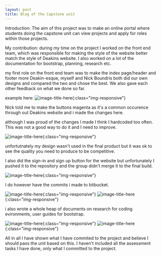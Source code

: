 ```yaml
---
layout: post
title: Blog of the Capstone unit
---
```


Introduction:
The aim of this project was to make an online portal where students doing the capstone unit can view projects and apply
for roles within those projects.

My contribution:
during my time on the project I worked on the front end team, which was responsible for making the style of the website better match the style of Deakins website. I also worked on a lot of the documentation for bootstrap, planning, research etc.


my first  role on the front end team was to make the index page/header and footer more Deakin-esque, myself and Nick Boundris both did our own designs and compared the two and chose the best. We also gave each other feedback on what we done so far.

example here:
![image-title-here](/adamlock219.github.io/images/indexpage.png){:class="img-responsive"}

Nick told me to make the buttons magenta as it's a common occurence through out Deakins website and  i made the changes here.

although I was proud of the changes I made I think I hardcoded too often. This was not a good way to do it and I need to improve.

![image-title-here](/adamlock219.github.io/images/indexpage2.png){:class="img-responsive"}

unfortutnately my design wasn't used in the final product but it was ok to see the quality you need to produce to be competitive.

I also did the sign-in and sign up button for the website but unfortunately I pushed it to the repository and the group didn't merge it to the final build.

![image-title-here](/adamlock219.github.io/images/signin.png){:class="img-responsive"}

I do however have the commits i made to bitbucket.

![image-title-here](/adamlock219.github.io/images/bitbucket.png){:class="img-responsive"}
![image-title-here](/adamlock219.github.io/images/bitbucket2.png){:class="img-responsive"}

i also wrote a whole heap of documents on research for coding evironments, user guides for bootstrap.

![image-title-here](/adamlock219.github.io/images/bootstrap.png){:class="img-responsive"}
![image-title-here](/adamlock219.github.io/images/web.png){:class="img-responsive"}

All in all I have shown what I have commited to the project and believe I should pass the unit based on this.
I haven't included all the  assessment tasks I have done, only what I committed to the project.
